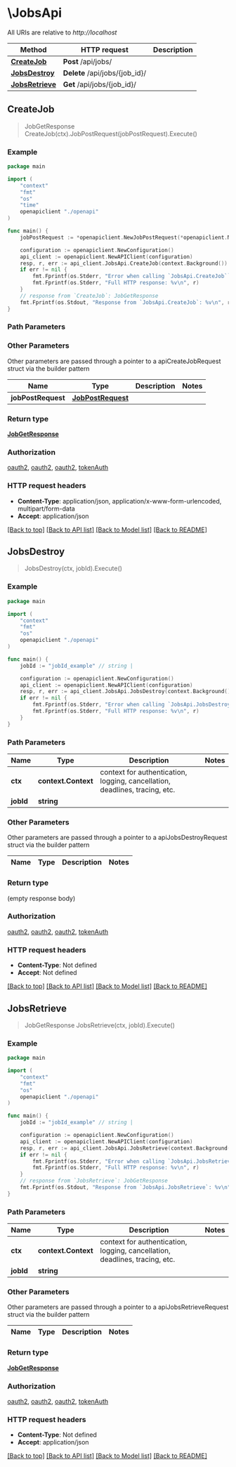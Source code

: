 # \JobsApi

All URIs are relative to *http://localhost*

Method | HTTP request | Description
------------- | ------------- | -------------
[**CreateJob**](JobsApi.md#CreateJob) | **Post** /api/jobs/ | 
[**JobsDestroy**](JobsApi.md#JobsDestroy) | **Delete** /api/jobs/{job_id}/ | 
[**JobsRetrieve**](JobsApi.md#JobsRetrieve) | **Get** /api/jobs/{job_id}/ | 



## CreateJob

> JobGetResponse CreateJob(ctx).JobPostRequest(jobPostRequest).Execute()





### Example

```go
package main

import (
    "context"
    "fmt"
    "os"
    "time"
    openapiclient "./openapi"
)

func main() {
    jobPostRequest := *openapiclient.NewJobPostRequest(*openapiclient.NewClusterOffer(), *openapiclient.NewConstrainRequest(*openapiclient.NewProject("Name_example", time.Now(), time.Now()), *openapiclient.NewResources([]*string{nil}), *openapiclient.NewIO()), *openapiclient.NewProject("Name_example", time.Now(), time.Now())) // JobPostRequest | 

    configuration := openapiclient.NewConfiguration()
    api_client := openapiclient.NewAPIClient(configuration)
    resp, r, err := api_client.JobsApi.CreateJob(context.Background()).JobPostRequest(jobPostRequest).Execute()
    if err != nil {
        fmt.Fprintf(os.Stderr, "Error when calling `JobsApi.CreateJob``: %v\n", err)
        fmt.Fprintf(os.Stderr, "Full HTTP response: %v\n", r)
    }
    // response from `CreateJob`: JobGetResponse
    fmt.Fprintf(os.Stdout, "Response from `JobsApi.CreateJob`: %v\n", resp)
}
```

### Path Parameters



### Other Parameters

Other parameters are passed through a pointer to a apiCreateJobRequest struct via the builder pattern


Name | Type | Description  | Notes
------------- | ------------- | ------------- | -------------
 **jobPostRequest** | [**JobPostRequest**](JobPostRequest.md) |  | 

### Return type

[**JobGetResponse**](JobGetResponse.md)

### Authorization

[oauth2](../README.md#oauth2), [oauth2](../README.md#oauth2), [oauth2](../README.md#oauth2), [tokenAuth](../README.md#tokenAuth)

### HTTP request headers

- **Content-Type**: application/json, application/x-www-form-urlencoded, multipart/form-data
- **Accept**: application/json

[[Back to top]](#) [[Back to API list]](../README.md#documentation-for-api-endpoints)
[[Back to Model list]](../README.md#documentation-for-models)
[[Back to README]](../README.md)


## JobsDestroy

> JobsDestroy(ctx, jobId).Execute()





### Example

```go
package main

import (
    "context"
    "fmt"
    "os"
    openapiclient "./openapi"
)

func main() {
    jobId := "jobId_example" // string | 

    configuration := openapiclient.NewConfiguration()
    api_client := openapiclient.NewAPIClient(configuration)
    resp, r, err := api_client.JobsApi.JobsDestroy(context.Background(), jobId).Execute()
    if err != nil {
        fmt.Fprintf(os.Stderr, "Error when calling `JobsApi.JobsDestroy``: %v\n", err)
        fmt.Fprintf(os.Stderr, "Full HTTP response: %v\n", r)
    }
}
```

### Path Parameters


Name | Type | Description  | Notes
------------- | ------------- | ------------- | -------------
**ctx** | **context.Context** | context for authentication, logging, cancellation, deadlines, tracing, etc.
**jobId** | **string** |  | 

### Other Parameters

Other parameters are passed through a pointer to a apiJobsDestroyRequest struct via the builder pattern


Name | Type | Description  | Notes
------------- | ------------- | ------------- | -------------


### Return type

 (empty response body)

### Authorization

[oauth2](../README.md#oauth2), [oauth2](../README.md#oauth2), [oauth2](../README.md#oauth2), [tokenAuth](../README.md#tokenAuth)

### HTTP request headers

- **Content-Type**: Not defined
- **Accept**: Not defined

[[Back to top]](#) [[Back to API list]](../README.md#documentation-for-api-endpoints)
[[Back to Model list]](../README.md#documentation-for-models)
[[Back to README]](../README.md)


## JobsRetrieve

> JobGetResponse JobsRetrieve(ctx, jobId).Execute()





### Example

```go
package main

import (
    "context"
    "fmt"
    "os"
    openapiclient "./openapi"
)

func main() {
    jobId := "jobId_example" // string | 

    configuration := openapiclient.NewConfiguration()
    api_client := openapiclient.NewAPIClient(configuration)
    resp, r, err := api_client.JobsApi.JobsRetrieve(context.Background(), jobId).Execute()
    if err != nil {
        fmt.Fprintf(os.Stderr, "Error when calling `JobsApi.JobsRetrieve``: %v\n", err)
        fmt.Fprintf(os.Stderr, "Full HTTP response: %v\n", r)
    }
    // response from `JobsRetrieve`: JobGetResponse
    fmt.Fprintf(os.Stdout, "Response from `JobsApi.JobsRetrieve`: %v\n", resp)
}
```

### Path Parameters


Name | Type | Description  | Notes
------------- | ------------- | ------------- | -------------
**ctx** | **context.Context** | context for authentication, logging, cancellation, deadlines, tracing, etc.
**jobId** | **string** |  | 

### Other Parameters

Other parameters are passed through a pointer to a apiJobsRetrieveRequest struct via the builder pattern


Name | Type | Description  | Notes
------------- | ------------- | ------------- | -------------


### Return type

[**JobGetResponse**](JobGetResponse.md)

### Authorization

[oauth2](../README.md#oauth2), [oauth2](../README.md#oauth2), [oauth2](../README.md#oauth2), [tokenAuth](../README.md#tokenAuth)

### HTTP request headers

- **Content-Type**: Not defined
- **Accept**: application/json

[[Back to top]](#) [[Back to API list]](../README.md#documentation-for-api-endpoints)
[[Back to Model list]](../README.md#documentation-for-models)
[[Back to README]](../README.md)

